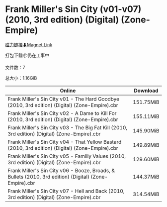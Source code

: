 # Frank Miller's Sin City (v01-v07) (2010, 3rd edition) (Digital) (Zone-Empire)

[磁力链接⬇Magnet Link](magnet:?xt=urn:btih:367578e4b299778be8640afc6223a0698c2c1297&dn=Frank%20Miller%27s%20Sin%20City%20%28v01-v07%29%20%282010%2C%203rd%20edition%29%20%28Digital%29%20%28Zone-Empire%29)

打包下载📦仍在工事中

文件数：7

总大小：1.16GiB

Online | Download
--- | ---
Frank Miller's Sin City v01 - The Hard Goodbye (2010, 3rd edition) (Digital) (Zone-Empire).cbr | 151.75MiB
Frank Miller's Sin City v02 - A Dame to Kill For (2010, 3rd edition) (Digital) (Zone-Empire).cbr | 155.11MiB
Frank Miller's Sin City v03 - The Big Fat Kill (2010, 3rd edition) (Digital) (Zone-Empire).cbr | 145.90MiB
Frank Miller's Sin City v04 - That Yellow Bastard (2010, 3rd edition) (Digital) (Zone-Empire).cbr | 149.89MiB
Frank Miller's Sin City v05 - Familiy Values (2010, 3rd edition) (Digital) (Zone-Empire).cbr | 129.60MiB
Frank Miller's Sin City v06 - Booze, Broads, & Bullets (2010, 3rd edition) (Digital) (Zone-Empire).cbr | 144.37MiB
Frank Miller's Sin City v07 - Hell and Back (2010, 3rd edition) (Digital) (Zone-Empire).cbr | 314.54MiB